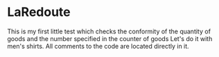 # LaRedoute

This is my first little test which checks the conformity of the quantity of goods and the number specified in the counter of goods
Let's do it with men's shirts.
All comments to the code are located directly in it.
######
